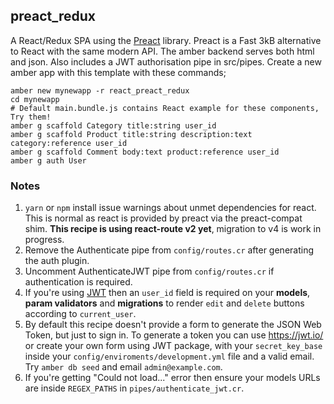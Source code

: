 ## preact_redux

A React/Redux SPA using the [Preact](https://preactjs.com) library.
Preact is a Fast 3kB alternative to React with the same modern API.
The amber backend serves both html and json.  Also includes a JWT authorisation
pipe in src/pipes.  Create a new amber app with this template with these commands;


```
amber new mynewapp -r react_preact_redux
cd mynewapp
# Default main.bundle.js contains React example for these components, Try them!
amber g scaffold Category title:string user_id
amber g scaffold Product title:string description:text category:reference user_id
amber g scaffold Comment body:text product:reference user_id
amber g auth User
```

### Notes

1. `yarn` or `npm` install issue warnings about unmet dependencies for react. This
is normal as react is provided by preact via the preact-compat shim. **This recipe is using react-route v2 yet**, migration to v4 is work in progress.
2. Remove the Authenticate pipe from `config/routes.cr` after generating the auth plugin.  
3. Uncomment AuthenticateJWT pipe from `config/routes.cr` if authentication is required.
4. If you're using [JWT](https://jwt.io/) then an `user_id` field is required on your **models**, **param validators** and **migrations** to render `edit` and `delete` buttons according to `current_user`.
5. By default this recipe doesn't provide a form to generate the JSON Web Token, but just to sign in. To generate a token you can use https://jwt.io/ or create your own form using JWT package, with your `secret_key_base` inside your `config/enviroments/development.yml` file and a valid email. Try `amber db seed` and email `admin@example.com`.
6. If you're getting "Could not load..." error then ensure your models URLs are inside `REGEX_PATHS` in `pipes/authenticate_jwt.cr`.

